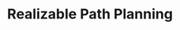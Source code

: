 ---
title: "Realizable Path Planning"
excerpt: "We were interested in decreasing the distance between the path that the robot plans and the path that the robot executes. As a first step we developed a Reinforcement Learning (RL) framework to find a policy that reduces the distance between the planned and executed path. I am currently working on folding this back into the planning to allow the robot to plan initial paths that are more realizable. Below you can see the results for the policies found by the framework on an automous boat. I performed 3 different patterns on the surface of the lake and compared our policy based method (cyan) to a default waypoint controller (blue). As can be seen our policy based method reduced the distance between the planned (red - dashed) and executed path. Additionally, the policy was able to remove the undesired looping behavior seen in the Information (3rd) path. <br/><img src='/images/field_trials_paths.png'>"
collection: portfolio
---